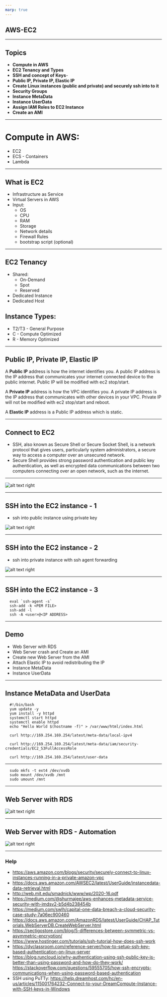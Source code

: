 ```yaml
---
marp: true
---
```


## AWS-EC2

---
## Topics
- **Compute in AWS**
- **EC2 Tenancy and Types**
- **SSH and concept of Keys**- 
- **Public IP, Private IP, Elastic IP**
- **Create Linux instances (public and private) and securely ssh into to it**
- **Security Groups**
- **Instance MetaData**
- **Instance UserData**
- **Assign IAM Roles to EC2 Instance**
- **Create an AMI**
	
---

# Compute in AWS:
- EC2
- ECS - Containers
- Lambda

---

## What is EC2
- Infrastructure as Service
- Virtual Servers in AWS
- Input:
  - OS
  - CPU
  - RAM
  - Storage
  - Network details
  - Firewall Rules
  - bootstrap script (optional)

---

## EC2 Tenancy
- Shared:
  - On-Demand
  - Spot
  - Reserved
- Dedicated Instance
- Dedicated Host
  
## Instance Types:
  - T2/T3 - General Purpose
  - C - Compute Optimized
  - R - Memory Optimized
  
---

## Public IP, Private IP, Elastic IP
A **Public IP** address is how the internet identifies you. A public IP address is the IP address that communicates your internet connected device to the public internet. Public IP will be modified with ec2 stop/start.

A **Private IP** address is how the VPC identifies you. A private IP address is the IP address that communicates with other devices in your VPC. Private IP will not be modified with ec2 stop/start and reboot.

A **Elastic IP** address is a Public IP address which is static. 

---

## Connect to EC2
- SSH, also known as Secure Shell or Secure Socket Shell, is a network protocol that gives users, particularly system administrators, a secure way to access a computer over an unsecured network.
- Secure Shell provides strong password authentication and public key authentication, as well as encrypted data communications between two computers connecting over an open network, such as the internet.

---

![alt text right](./assets/symmetric-vs-asymmetric-asymmetric-encryption-example.png "Asymmetric Key")

---


## SSH into the EC2 instance - 1
- ssh into public instance using private key
  
![alt text right](./assets/public-ec2-admin-ssh.png "Public instance")

---
## SSH into the EC2 instance - 2
- ssh into private instance with ssh agent forwarding
  
![alt text right](./assets/private-ec2-ssh-key-forwarding.png "Public and Private instance")

---
## SSH into the EC2 instance - 3

      eval `ssh-agent -s`
      ssh-add -k <PEM FILE>
      ssh-add -l
      ssh -A <user>@<IP ADDRESS>

---

## Demo 
- Web Server with RDS
- Web Server crash and Create an AMI
- Create new Web Server from the AMI
- Attach Elastic IP to avoid redistributing the IP
- Instance MetaData
- Instance UserData

---
## Instance MetaData and UserData

      #!/bin/bash
      yum update -y
      yum install -y httpd
      systemctl start httpd
      systemctl enable httpd
      echo "Hello World $(hostname -f)" > /var/www/html/index.html

      curl http://169.254.169.254/latest/meta-data/local-ipv4
      
      curl http://169.254.169.254/latest/meta-data/iam/security-credentials/EC2_S3FullAccessRole

      curl http://169.254.169.254/latest/user-data
--- 

      sudo mkfs -t ext4 /dev/xvdb
      sudo mount /dev/xvdb /mnt
      sudo umount /mnt
---
## Web Server with RDS
![alt text right](./assets/webserver-elastic-ip-rds.png "WebServer with RDS")

---
## Web Server with RDS - Automation
![alt text right](./assets/webserver-lambda-create-instance-from-ami.png "WebServer with RDS - Automation")

---

### Help

- https://aws.amazon.com/blogs/security/securely-connect-to-linux-instances-running-in-a-private-amazon-vpc
- https://docs.aws.amazon.com/AWSEC2/latest/UserGuide/instancedata-data-retrieval.html
- http://web.mit.edu/smadnick/www/wp/2020-16.pdf
- https://medium.com/@shurmajee/aws-enhances-metadata-service-security-with-imdsv2-b5d4b238454b
- https://medium.com/swlh/capital-one-data-breach-a-cloud-security-case-study-7a06ec900460
- https://docs.aws.amazon.com/AmazonRDS/latest/UserGuide/CHAP_Tutorials.WebServerDB.CreateWebServer.html
- https://sectigostore.com/blog/5-differences-between-symmetric-vs-asymmetric-encryption/
- https://www.hostinger.com/tutorials/ssh-tutorial-how-does-ssh-work
- https://dyclassroom.com/reference-server/how-to-setup-ssh-key-based-authentication-on-linux-server
- https://blog.runcloud.io/why-authentication-using-ssh-public-key-is-better-than-using-password-and-how-do-they-work/
https://stackoverflow.com/questions/59555705/how-ssh-encrypts-communications-when-using-password-based-authentication
- SSH using PuTTy: https://help.dreamhost.com/hc/en-us/articles/115001764232-Connect-to-your-DreamCompute-Instance-with-SSH-keys-in-Windows
